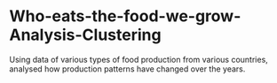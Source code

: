 # Who-eats-the-food-we-grow-Analysis-Clustering
Using data of various types of food production from various countries, analysed how production patterns have changed over the years.
